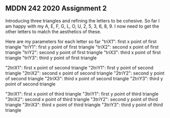 ## MDDN 242 2020 Assignment 2


Introducing three triangles and refining the letters to be cohesive. So far I am happy with my A, E, F, G, L, O, U, 2, 5, 3, 6, 8, 9. I now need to get the other letters to match the aesthetics of these. 



Here are my parameters for each letter so far
   "triX1": first x point of first triangle
   "triY1": first y point of first triangle
   "triX2": second x point of first triangle
   "triY2": second y point of first triangle
   "triX3": third x point of first triangle
   "triY3": third y point of first triangle


   "2triX1": first x point of second triangle
   "2triY1": first y point of second triangle
   "2triX2": second x point of second triangle
   "2triY2": second y point of second triangle
   "2triX3": third x point of second triangle
   "2triY3": third y point of second triangle

   "3triX1": first x point of third triangle
   "3triY1": first y point of third triangle
   "3triX2": second x point of third triangle
   "3triY2": second y point of third triangle
   "3triX3": third x point of third triangle
   "3triY3": third y point of third triangle
